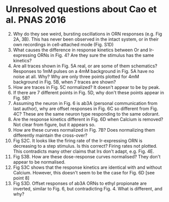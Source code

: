 # Unresolved questions about Cao et al. PNAS 2016

2. Why do they see weird, bursting oscillations in ORN responses (e.g. Fig 2A, 3B). This has never been observed in the intact system, or in their own recordings in cell-attached mode (Fig. S1D)
3. What causes the difference in response kinetics between Or and Ir-expressing ORNs in Fig. 4? Are they sure the stimulus has the same kinetics? 
4. Are all traces shown in Fig. 5A real, or are some of them schematics? Responses to 1mM pulses on a 4mM background in Fig. 5A have no noise at all. Why? Why are only three points plotted for 4mM background in Fig. 5B, when 7 traces are shown? 
5. How are traces in Fig. 5C normalized? It doesn't appear to be by peak. 
6. If there are 7 different points in Fig. 5D, why don't these points appear in Fig. 5B? 
7. Assuming the neuron in Fig. 6 is ab3A (personal communication from last author), why are offset responses in Fig. 6C so different from Fig. 4C? These are the same neuron type responding to the same odorant. 
8. Are the response kinetics different in Fig. 6D when Calcium is removed? Not clear from figure, but it appears so. 
9. How are these curves normalized in Fig. 7B? Does normalizing them differently maintain the cross-over? 
10. Fig S2C. It looks like the firing rate of the Ir-expressing ORN is decreasing to a step stimulus. Is this correct? Firing rates not plotted. This contradicts many other claims that Irs don't adapt, e.g. Fig. 4E.
11. Fig S3B. How are these dose-response curves normalised? They don't appear to be normalised. 
12. Fig S3C shows that the response kinetics are identical with and without Calcium. However, this doesn't seem to be the case for Fig. 6D [see point 8]
13. Fig S3D. Offset responses of ab3A ORNs to ethyl propionate are inverted, similar to Fig. 6, but contradicting Fig. 4. What is different, and why? 